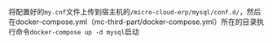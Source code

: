 将配置好的`my.cnf`文件上传到宿主机的`/micro-cloud-erp/mysql/conf.d/`，然后在docker-compose.yml（mc-third-part/docker-compose.yml）所在的目录执行命令`docker-compose up -d mysql`启动
